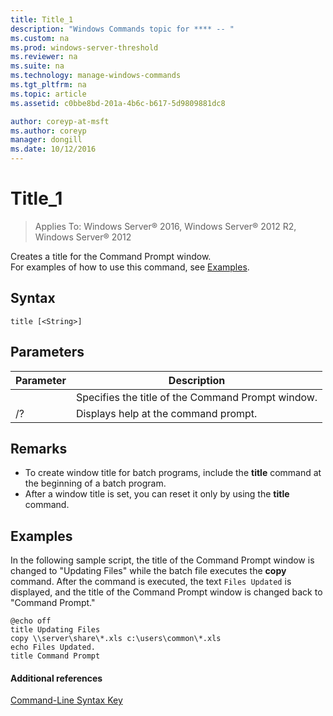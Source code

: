 ```yaml
---
title: Title_1
description: "Windows Commands topic for **** -- "
ms.custom: na
ms.prod: windows-server-threshold
ms.reviewer: na
ms.suite: na
ms.technology: manage-windows-commands
ms.tgt_pltfrm: na
ms.topic: article
ms.assetid: c0bbe8bd-201a-4b6c-b617-5d9809881dc8

author: coreyp-at-msft
ms.author: coreyp
manager: dongill
ms.date: 10/12/2016
---
```


# Title_1

>Applies To: Windows Server&reg; 2016, Windows Server&reg; 2012 R2, Windows Server&reg; 2012

Creates a title for the Command Prompt window.  
For examples of how to use this command, see [Examples](#BKMK_examples).  
## Syntax  
```  
title [<String>]  
```  
## Parameters  
|Parameter|Description|  
|-------------|---------------|  
|<String>|Specifies the title of the Command Prompt window.|  
|/?|Displays help at the command prompt.|  
## Remarks  
-   To create window title for batch programs, include the **title** command at the beginning of a batch program.  
-   After a window title is set, you can reset it only by using the **title** command.  
## <a name="BKMK_examples"></a>Examples  
In the following sample script, the title of the Command Prompt window is changed to "Updating Files" while the batch file executes the **copy** command. After the command is executed, the text `Files Updated` is displayed, and the title of the Command Prompt window is changed back to "Command Prompt."  
```  
@echo off  
title Updating Files  
copy \\server\share\*.xls c:\users\common\*.xls  
echo Files Updated.  
title Command Prompt  
```  
#### Additional references  
[Command-Line Syntax Key](Command-Line-Syntax-Key.md)  
